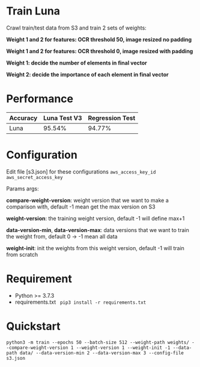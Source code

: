 # Train Luna

Crawl train/test data from S3 and train 2 sets of weights:

**Weight 1 and 2 for features: OCR threshold 50, image resized no padding**

**Weight 1 and 2 for features: OCR threshold 0, image resized with padding**

**Weight 1: decide the number of elements in final vector**

**Weight 2: decide the importance of each element in final vector**

# Performance
| Accuracy | Luna Test V3 | Regression Test |
|----------|--------------|-----------------|
| Luna     | 95.54%       | 94.77%          |
# Configuration

Edit file [s3.json] for these configurations
`aws_access_key_id`
`aws_secret_access_key`

Params args:

**compare-weight-version**: weight version that we want to make a comparison with, default -1 mean get the max version on S3

**weight-version**: the training weight version, default -1 will define max+1

**data-version-min**, **data-version-max**: data versions that we want to train the weight from, default 0 -> -1 mean all data

**weight-init**: init the weights from this weight version, default -1 will train from scratch

# Requirement

* Python >= 3.7.3
* requirements.txt
  ``` pip3 install -r requirements.txt```

# Quickstart

```
python3 -m train --epochs 50 --batch-size 512 --weight-path weights/ --compare-weight-version 1 --weight-version 1 --weight-init -1 --data-path data/ --data-version-min 2 --data-version-max 3 --config-file s3.json
```